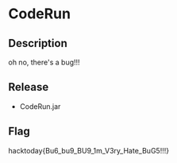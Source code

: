 # CodeRun
## Description
oh no, there's a bug!!!

## Release
- CodeRun.jar

## Flag
hacktoday{Bu6_bu9_BU9_1m_V3ry_Hate_BuG5!!!}
